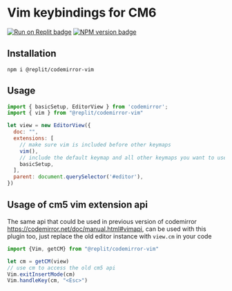 # Vim keybindings for CM6

<span><a href="https://replit.com/@util/codemirror-vim" title="Run on Replit badge"><img src="https://replit.com/badge/github/replit/codemirror-vim" alt="Run on Replit badge" /></a></span>
<span><a href="https://www.npmjs.com/package/@replit/codemirror-vim" title="NPM version badge"><img src="https://img.shields.io/npm/v/@replit/codemirror-vim?color=blue" alt="NPM version badge" /></a></span>

## Installation

`npm i @replit/codemirror-vim`

## Usage

```js
import { basicSetup, EditorView } from 'codemirror';
import { vim } from "@replit/codemirror-vim"

let view = new EditorView({
  doc: "",
  extensions: [
    // make sure vim is included before other keymaps
    vim(), 
    // include the default keymap and all other keymaps you want to use in insert mode
    basicSetup, 
  ],
  parent: document.querySelector('#editor'),
})
```

## Usage of cm5 vim extension api

The same api that could be used in previous version of codemirror https://codemirror.net/doc/manual.html#vimapi, can be used with this plugin too, just replace the old editor instance with `view.cm` in your code

```js
import {Vim, getCM} from "@replit/codemirror-vim"

let cm = getCM(view)
// use cm to access the old cm5 api
Vim.exitInsertMode(cm)
Vim.handleKey(cm, "<Esc>")
```
